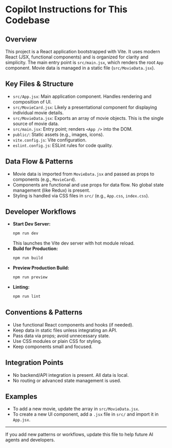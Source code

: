 # Copilot Instructions for This Codebase

## Overview
This project is a React application bootstrapped with Vite. It uses modern React (JSX, functional components) and is organized for clarity and simplicity. The main entry point is `src/main.jsx`, which renders the root `App` component. Movie data is managed in a static file (`src/MovieData.jsx`).

## Key Files & Structure
- `src/App.jsx`: Main application component. Handles rendering and composition of UI.
- `src/MovieCard.jsx`: Likely a presentational component for displaying individual movie details.
- `src/MovieData.jsx`: Exports an array of movie objects. This is the single source of movie data.
- `src/main.jsx`: Entry point; renders `<App />` into the DOM.
- `public/`: Static assets (e.g., images, icons).
- `vite.config.js`: Vite configuration.
- `eslint.config.js`: ESLint rules for code quality.

## Data Flow & Patterns
- Movie data is imported from `MovieData.jsx` and passed as props to components (e.g., `MovieCard`).
- Components are functional and use props for data flow. No global state management (like Redux) is present.
- Styling is handled via CSS files in `src/` (e.g., `App.css`, `index.css`).

## Developer Workflows
- **Start Dev Server:**
  ```powershell
  npm run dev
  ```
  This launches the Vite dev server with hot module reload.
- **Build for Production:**
  ```powershell
  npm run build
  ```
- **Preview Production Build:**
  ```powershell
  npm run preview
  ```
- **Linting:**
  ```powershell
  npm run lint
  ```

## Conventions & Patterns
- Use functional React components and hooks (if needed).
- Keep data in static files unless integrating an API.
- Pass data via props; avoid unnecessary state.
- Use CSS modules or plain CSS for styling.
- Keep components small and focused.

## Integration Points
- No backend/API integration is present. All data is local.
- No routing or advanced state management is used.

## Examples
- To add a new movie, update the array in `src/MovieData.jsx`.
- To create a new UI component, add a `.jsx` file in `src/` and import it in `App.jsx`.

---
If you add new patterns or workflows, update this file to help future AI agents and developers.
